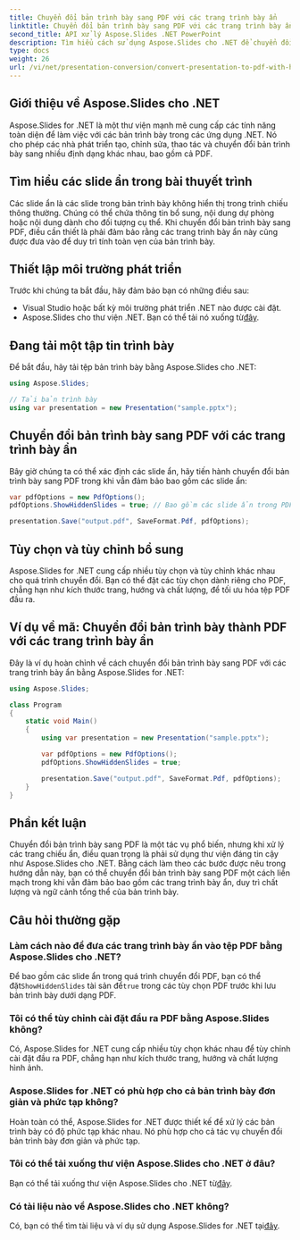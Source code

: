 ```yaml
---
title: Chuyển đổi bản trình bày sang PDF với các trang trình bày ẩn
linktitle: Chuyển đổi bản trình bày sang PDF với các trang trình bày ẩn
second_title: API xử lý Aspose.Slides .NET PowerPoint
description: Tìm hiểu cách sử dụng Aspose.Slides cho .NET để chuyển đổi bản trình bày sang PDF với các trang trình bày ẩn một cách liền mạch.
type: docs
weight: 26
url: /vi/net/presentation-conversion/convert-presentation-to-pdf-with-hidden-slides/
---
```


## Giới thiệu về Aspose.Slides cho .NET

Aspose.Slides for .NET là một thư viện mạnh mẽ cung cấp các tính năng toàn diện để làm việc với các bản trình bày trong các ứng dụng .NET. Nó cho phép các nhà phát triển tạo, chỉnh sửa, thao tác và chuyển đổi bản trình bày sang nhiều định dạng khác nhau, bao gồm cả PDF.

## Tìm hiểu các slide ẩn trong bài thuyết trình

Các slide ẩn là các slide trong bản trình bày không hiển thị trong trình chiếu thông thường. Chúng có thể chứa thông tin bổ sung, nội dung dự phòng hoặc nội dung dành cho đối tượng cụ thể. Khi chuyển đổi bản trình bày sang PDF, điều cần thiết là phải đảm bảo rằng các trang trình bày ẩn này cũng được đưa vào để duy trì tính toàn vẹn của bản trình bày.

## Thiết lập môi trường phát triển

Trước khi chúng ta bắt đầu, hãy đảm bảo bạn có những điều sau:

- Visual Studio hoặc bất kỳ môi trường phát triển .NET nào được cài đặt.
-  Aspose.Slides cho thư viện .NET. Bạn có thể tải nó xuống từ[đây](https://releases.aspose.com/slides/net).

## Đang tải một tập tin trình bày

Để bắt đầu, hãy tải tệp bản trình bày bằng Aspose.Slides cho .NET:

```csharp
using Aspose.Slides;

// Tải bản trình bày
using var presentation = new Presentation("sample.pptx");
```

## Chuyển đổi bản trình bày sang PDF với các trang trình bày ẩn

Bây giờ chúng ta có thể xác định các slide ẩn, hãy tiến hành chuyển đổi bản trình bày sang PDF trong khi vẫn đảm bảo bao gồm các slide ẩn:

```csharp
var pdfOptions = new PdfOptions();
pdfOptions.ShowHiddenSlides = true; // Bao gồm các slide ẩn trong PDF

presentation.Save("output.pdf", SaveFormat.Pdf, pdfOptions);
```

## Tùy chọn và tùy chỉnh bổ sung

Aspose.Slides for .NET cung cấp nhiều tùy chọn và tùy chỉnh khác nhau cho quá trình chuyển đổi. Bạn có thể đặt các tùy chọn dành riêng cho PDF, chẳng hạn như kích thước trang, hướng và chất lượng, để tối ưu hóa tệp PDF đầu ra.

## Ví dụ về mã: Chuyển đổi bản trình bày thành PDF với các trang trình bày ẩn

Đây là ví dụ hoàn chỉnh về cách chuyển đổi bản trình bày sang PDF với các trang trình bày ẩn bằng Aspose.Slides for .NET:

```csharp
using Aspose.Slides;

class Program
{
    static void Main()
    {
        using var presentation = new Presentation("sample.pptx");

        var pdfOptions = new PdfOptions();
        pdfOptions.ShowHiddenSlides = true;

        presentation.Save("output.pdf", SaveFormat.Pdf, pdfOptions);
    }
}
```

## Phần kết luận

Chuyển đổi bản trình bày sang PDF là một tác vụ phổ biến, nhưng khi xử lý các trang chiếu ẩn, điều quan trọng là phải sử dụng thư viện đáng tin cậy như Aspose.Slides cho .NET. Bằng cách làm theo các bước được nêu trong hướng dẫn này, bạn có thể chuyển đổi bản trình bày sang PDF một cách liền mạch trong khi vẫn đảm bảo bao gồm các trang trình bày ẩn, duy trì chất lượng và ngữ cảnh tổng thể của bản trình bày.

## Câu hỏi thường gặp

### Làm cách nào để đưa các trang trình bày ẩn vào tệp PDF bằng Aspose.Slides cho .NET?

 Để bao gồm các slide ẩn trong quá trình chuyển đổi PDF, bạn có thể đặt`ShowHiddenSlides` tài sản để`true` trong các tùy chọn PDF trước khi lưu bản trình bày dưới dạng PDF.

### Tôi có thể tùy chỉnh cài đặt đầu ra PDF bằng Aspose.Slides không?

Có, Aspose.Slides for .NET cung cấp nhiều tùy chọn khác nhau để tùy chỉnh cài đặt đầu ra PDF, chẳng hạn như kích thước trang, hướng và chất lượng hình ảnh.

### Aspose.Slides for .NET có phù hợp cho cả bản trình bày đơn giản và phức tạp không?

Hoàn toàn có thể, Aspose.Slides for .NET được thiết kế để xử lý các bản trình bày có độ phức tạp khác nhau. Nó phù hợp cho cả tác vụ chuyển đổi bản trình bày đơn giản và phức tạp.

### Tôi có thể tải xuống thư viện Aspose.Slides cho .NET ở đâu?

 Bạn có thể tải xuống thư viện Aspose.Slides cho .NET từ[đây](https://releases.aspose.com/slides/net).

### Có tài liệu nào về Aspose.Slides cho .NET không?

 Có, bạn có thể tìm tài liệu và ví dụ sử dụng Aspose.Slides for .NET tại[đây](https://reference.aspose.com/slides/net).